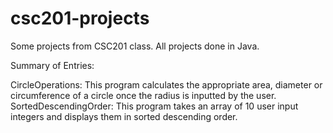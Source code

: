 # csc201-projects

Some projects from CSC201 class. 
All projects done in Java. 

Summary of Entries:

CircleOperations: This program calculates the appropriate area, diameter or circumference of a circle once the radius is inputted by the user. 
SortedDescendingOrder: This program takes an array of 10 user input integers and displays them in sorted descending order.

